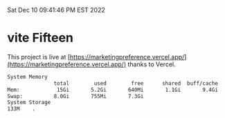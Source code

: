 Sat Dec 10 09:41:46 PM EST 2022

# vite Fifteen


This project is live at [https://marketingpreference.vercel.app/](https://marketingpreference.vercel.app/) thanks to Vercel.

```bash
System Memory
               total        used        free      shared  buff/cache   available
Mem:            15Gi       5.2Gi       640Mi       1.1Gi       9.4Gi       8.6Gi
Swap:          8.0Gi       755Mi       7.3Gi
System Storage
133M	.
```
